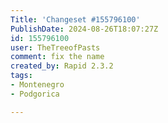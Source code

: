 ```yaml
---
Title: 'Changeset #155796100'
PublishDate: 2024-08-26T18:07:27Z
id: 155796100
user: TheTreeofPasts
comment: fix the name
created_by: Rapid 2.3.2
tags:
- Montenegro
- Podgorica

---
```

